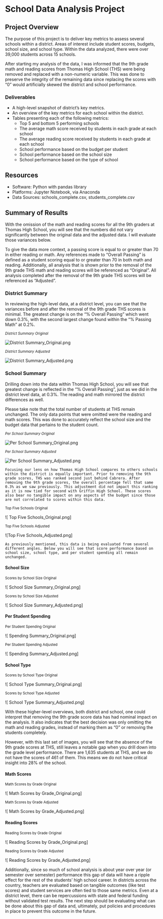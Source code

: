 # School Data Analysis Project

## Project Overview
  The purpose of this project is to deliver key metrics to assess several schools within a district. Areas of interest include student scores, budgets, school size, and school type. Within the data analyzed, there were over 39,000 students across 15 schools.
  
  After starting my analysis of the data, I was informed that the 9th grade math and reading scores from Thomas High School (THS) were being removed and replaced with a non-numeric variable. This was done to preserve the integrity of the remaining data since replacing the scores with “0” would artificially skewed the district and school performance. 

### Deliverables
  *	A high-level snapshot of district’s key metrics.
  *	An overview of the key metrics for each school within the district.
  *	Tables presenting each of the following metrics:
    -	Top 5 and bottom 5 performing schools
    -	The average math score received by students in each grade at each school
    -	The average reading score received by students in each grade at each school
    -	School performance based on the budget per student
    -	School performance based on the school size
    -	School performance based on the type of school

## Resources 
  *	Software: Python with pandas library
  *	Platforms: Jupyter Notebook, via Anaconda
  *	Data Sources: schools_complete.csv, students_complete.csv

## Summary of Results
  With the omission of the math and reading scores for all the 9th graders at Thomas High School, you will see that the numbers did not vary significantly between the original data and the adjusted data. I will evaluate those variances below.
  
  To give the data more context, a passing score is equal to or greater than 70 in either reading or math. Any references made to “Overall Passing” is defined as a student scoring equal to or greater than 70 in both math and reading. Additionally, all analysis that is shown prior to the removal of the 9th grade THS math and reading scores will be referenced as “Original”. All analysis completed after the removal of the 9th grade THS scores will be referenced as “Adjusted”.

### District Summary
  In reviewing the high-level data, at a district level, you can see that the variances before and after the removal of the 9th grade THS scores is minimal. The greatest change is on the “% Overall Passing” which went down 0.3%, with the second largest change found within the “% Passing Math” at 0.2%. 

*<sub>District Summary Original</sub>*

![ District Summary_Original.png](https://github.com/Kelfang/School_District_Analysis/blob/main/Uploaded%20PNGs/District%20Summary_Original.png)

*<sub>District Summary Adjusted</sub>*

![ District Summary_Adjusted.png](https://github.com/Kelfang/School_District_Analysis/blob/main/Uploaded%20PNGs/District%20Summary_Adjusted.png)


### School Summary
  Drilling down into the data within Thomas High School, you will see that greatest change is reflected in the “% Overall Passing”, just as we did in the district level data, at 0.3%. The reading and math mirrored the district differences as well.
  
  Please take note that the total number of students at THS remain unchanged. The only data points that were omitted were the reading and math scores. This was done to accurately reflect the school size and the budget data that pertains to the student count.

*<sub>Per School Summary Original</sub>*

![Per School Summary_Original.png](https://github.com/Kelfang/School_District_Analysis/blob/main/Uploaded%20PNGs/Per%20School%20Summary_Original.png)

*<sub>Per School Summary Adjusted</sub>*

![ Per School Summary_Adjusted.png](https://github.com/Kelfang/School_District_Analysis/blob/main/Uploaded%20PNGs/Per%20School%20Summary_Adjusted.png)

	Focusing our lens on how Thomas High School compares to others schools within the district is equally important. Prior to removing the 9th grade scores, THS was ranked second just behind Cabrera. After removing the 9th grade scores, the overall percentage fell that same 0.3% as we saw previously. This adjustment did not impact this ranking as it is now tied for second with Griffin High School. These scores also bear no tangible impact on any aspects of the budget since those are not correlated to scores within this data. 

<sub>Top Five Schools Original</sub>

![ Top Five Schools_Original.png]

<sub>Top Five Schools Adjusted</sub>

![Top Five Schools_Adjusted.png]

	As previously mentioned, this data is being evaluated from several different angles. Below you will see that score performance based on school size, school type, and per student spending all remain unchanged. 

#### School Size
<sub>Scores by School Size Original</sub>

![ School Size Summary_Original.png]

<sub>Scores by School Size Adjusted</sub>

![ School Size Summary_Adjusted.png]

#### Per Student Spending
<sub>Per Student Spending Original</sub>

![ Spending Summary_Original.png]

<sub>Per Student Spending Adjusted</sub>

![ Spending Summary_Adjusted.png]

#### School Type
<sub>Scores by School Type Original</sub>

![ School Type Summary_Original.png]

<sub>Scores by School Type Adjusted</sub>

![ School Type Summary_Adjusted.png]


With these higher-level overviews, both district and school, one could interpret that removing the 9th grade score data has had nominal impact on the analysis. It also indicates that the best decision was only omitting the math and reading grades, instead of marking them as “0” or removing the students completely. 

However, with this last set of images, you will see that the absence of the 9th grade scores at THS, still leaves a notable gap when you drill down into the grade level performance. There are 1,635 students at THS, and we do not have the scores of 461 of them. This means we do not have critical insight into 28% of the school. 


#### Math Scores 
<sub>Math Scores by Grade Original</sub>

![ Math Scores by Grade_Original.png]

<sub>Math Scores by Grade Adjusted</sub>

![ Math Scores by Grade_Adjusted.png]

#### Reading Scores 
<sub>Reading Scores by Grade Original</sub>

![ Reading Scores by Grade_Original.png]

<sub>Reading Scores by Grade Adjusted</sub>

![ Reading Scores by Grade_Adjusted.png]

Additionally, since so much of school analysis is about year over year (or semester over semester) performance this gap of data will have a ripple effect for the rest of the students’ high school career. In districts across the country, teachers are evaluated based on tangible outcomes (like test scores) and student services are often tied to those same metrics. Even at a district level, there can be repercussions with state and federal funding without validated test results. 
The next step should be evaluating what can be done about this gap of data and, ultimately, put policies and procedures in place to prevent this outcome in the future. 
